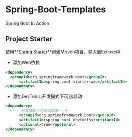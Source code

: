 # Spring-Boot-Templates
Spring Boot In Action
## Project Starter
使用**[Spring Starter](http://start.spring.io/)**创建Maven项目，导入到Eclipse中
- 添加Web依赖
```xml
<dependency>
  <groupId>org.springframework.boot</groupId>
      <artifactId>spring-boot-starter-web</artifactId>
</dependency>
```
- 添加DevTools,开发模式下可热启动
```xml
<dependency>
  <!-- 开发模式下热启动配置 -->
      <groupId>org.springframework.boot</groupId>
      <artifactId>spring-boot-devtools</artifactId>
      <optional>true</optional>
</dependency>
```
